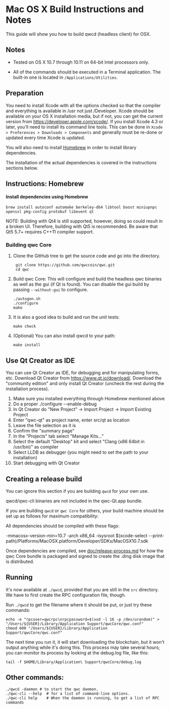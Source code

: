 Mac OS X Build Instructions and Notes
====================================
This guide will show you how to build qwcd (headless client) for OSX.

Notes
-----

* Tested on OS X 10.7 through 10.11 on 64-bit Intel processors only.

* All of the commands should be executed in a Terminal application. The
built-in one is located in `/Applications/Utilities`.

Preparation
-----------

You need to install Xcode with all the options checked so that the compiler
and everything is available in /usr not just /Developer. Xcode should be
available on your OS X installation media, but if not, you can get the
current version from https://developer.apple.com/xcode/. If you install
Xcode 4.3 or later, you'll need to install its command line tools. This can
be done in `Xcode > Preferences > Downloads > Components` and generally must
be re-done or updated every time Xcode is updated.

You will also need to install [Homebrew](http://brew.sh) in order to install library
dependencies.

The installation of the actual dependencies is covered in the instructions
sections below.

Instructions: Homebrew
----------------------

#### Install dependencies using Homebrew

    brew install autoconf automake berkeley-db4 libtool boost miniupnpc openssl pkg-config protobuf libevent qt

NOTE: Building with Qt4 is still supported, however, doing so could result in a broken UI. Therefore, building with Qt5 is recommended. Be aware that Qt5 5.7+ requires C++11 compiler support.

### Building qwc Core

1. Clone the GitHub tree to get the source code and go into the directory.

        git clone https://github.com/qwccoin/qwc.git
        cd qwc

2.  Build qwc Core:
    This will configure and build the headless qwc binaries as well as the gui (if Qt is found).
    You can disable the gui build by passing `--without-gui` to configure.

        ./autogen.sh
        ./configure
        make

3.  It is also a good idea to build and run the unit tests:

        make check

4.  (Optional) You can also install qwcd to your path:

        make install

Use Qt Creator as IDE
------------------------
You can use Qt Creator as IDE, for debugging and for manipulating forms, etc.
Download Qt Creator from https://www.qt.io/download/. Download the "community edition" and only install Qt Creator (uncheck the rest during the installation process).

1. Make sure you installed everything through Homebrew mentioned above
2. Do a proper ./configure --enable-debug
3. In Qt Creator do "New Project" -> Import Project -> Import Existing Project
4. Enter "qwc-qt" as project name, enter src/qt as location
5. Leave the file selection as it is
6. Confirm the "summary page"
7. In the "Projects" tab select "Manage Kits..."
8. Select the default "Desktop" kit and select "Clang (x86 64bit in /usr/bin)" as compiler
9. Select LLDB as debugger (you might need to set the path to your installation)
10. Start debugging with Qt Creator

Creating a release build
------------------------
You can ignore this section if you are building `qwcd` for your own use.

qwcd/qwc-cli binaries are not included in the qwc-Qt.app bundle.

If you are building `qwcd` or `qwc Core` for others, your build machine should be set up
as follows for maximum compatibility:

All dependencies should be compiled with these flags:

 -mmacosx-version-min=10.7
 -arch x86_64
 -isysroot $(xcode-select --print-path)/Platforms/MacOSX.platform/Developer/SDKs/MacOSX10.7.sdk

Once dependencies are compiled, see [doc/release-process.md](release-process.md) for how the qwc Core
bundle is packaged and signed to create the .dmg disk image that is distributed.

Running
-------

It's now available at `./qwcd`, provided that you are still in the `src`
directory. We have to first create the RPC configuration file, though.

Run `./qwcd` to get the filename where it should be put, or just try these
commands:

    echo -e "rpcuser=qwcrpc\nrpcpassword=$(xxd -l 16 -p /dev/urandom)" > "/Users/${USER}/Library/Application Support/qwcCore/qwc.conf"
    chmod 600 "/Users/${USER}/Library/Application Support/qwcCore/qwc.conf"

The next time you run it, it will start downloading the blockchain, but it won't
output anything while it's doing this. This process may take several hours;
you can monitor its process by looking at the debug.log file, like this:

    tail -f $HOME/Library/Application\ Support/qwcCore/debug.log

Other commands:
-------

    ./qwcd -daemon # to start the qwc daemon.
    ./qwc-cli --help  # for a list of command-line options.
    ./qwc-cli help    # When the daemon is running, to get a list of RPC commands
